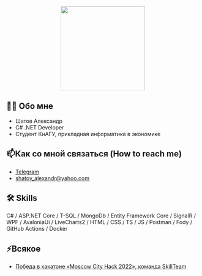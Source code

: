 <div id="header" align="center">
  <img src="https://media.giphy.com/media/rDy3YQLxjq7TBjKSxC/giphy.gif" width="220"/>
</div>

## :man_technologist: Обо мне
- Шатов Александр
- C# .NET Developer
- Студент КнАГУ, прикладная информатика в экономике
## :mailbox:Как со мной связаться (How to reach me)
- [Telegram](https://t.me/votahs)
- shatov_alexandr@yahoo.com
 
## :hammer_and_wrench: Skills
C# / ASP.NET Core / T-SQL / MongoDb / Entity Framework Core / SignalR / WPF / AvaloniaUi / LiveCharts2 / HTML / CSS / TS / JS / Postman / Fody / GitHub Actions / Docker

## ⚡Всякое
- [Победа в хакатоне «Moscow City Hack 2022», команда SkillTeam](https://t.me/MoscowCityHack/11056)

